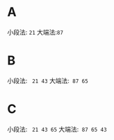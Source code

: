 # A
小段法: ` 21 `    大端法:` 87 `

# B
小段法: ` 21 43`    大端法:` 87 65`

# C
小段法: ` 21 43 65`    大端法:` 87 65 43`